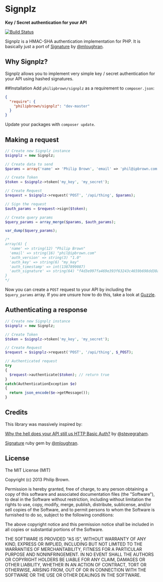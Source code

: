 # Signplz
**Key / Secret authentication for your API**

[![Build Status](https://travis-ci.org/philipbrown/signplz.png?branch=master)](https://travis-ci.org/philipbrown/signplz)

Signplz is a HMAC-SHA authentication implementation for PHP. It is basically just a port of [Signature](https://github.com/mloughran/signature) by [@mloughran](https://github.com/mloughran).

## Why Signplz?
Signplz allows you to implement very simple key / secret authentication for your API using hashed signatures.

##Installation
Add `philipbrown/signplz` as a requirement to `composer.json`:

```json
{
  "require": {
    "philipbrown/signplz": "dev-master"
  }
}
```
Update your packages with `composer update`.

## Making a request
```php
// Create new Signplz instance
$signplz = new Signplz;

// Create data to send
$params = array('name' => 'Philip Brown', 'email' => 'phil@ipbrown.com');

// Create Token
$token = $signplz->token('my_key', 'my_secret');

// Create Request
$request = $signplz->request('POST', '/api/thing', $params);

// Sign the request
$auth_params = $request->sign($token);

// Create query params
$query_params = array_merge($params, $auth_params);

var_dump($query_params);

/*
array(6) {
  'name' => string(12) "Philip Brown"
  'email' => string(16) "phil@ipbrown.com"
  'auth_version' => string(3) "1.0"
  'auth_key' => string(6) "my_key"
  'auth_timestamp' => int(1387899087)
  'auth_signature' => string(64) "f4d3e997fa469e393f63243c4659b698dd38aef849cf01a7fdaf53ce8821c13c"
}
*/
```

Now you can create a ```POST``` request to your API by including the ```$query_params``` array. If you are unsure how to do this, take a look at [Guzzle](https://github.com/guzzle/guzzle).

## Authenticating a response
```php
// Create new Signplz instance
$signplz = new Signplz;

// Create Token
$token = $signplz->token('my_key', 'my_secret');

// Create Request
$request = $signplz->request('POST', '/api/thing', $_POST);

// Authenticated request
try
{
  $request->authenticate($token); // return true
}
catch(AuthenticationException $e)
{
  return json_encode($e->getMessage());
}
```

## Credits
This library was massively inspired by:

[Why the hell does your API still us HTTP Basic Auth?](http://swaggadocio.com/post/48223179207/why-the-hell-does-your-api-still-use-http-basic-auth) by [@stevegraham](https://github.com/stevegraham).

[Signature](https://github.com/mloughran/signature) ruby gem by [@mloughran](https://github.com/mloughran).

## License
The MIT License (MIT)

Copyright (c) 2013 Philip Brown.

Permission is hereby granted, free of charge, to any person obtaining a copy of
this software and associated documentation files (the "Software"), to deal in
the Software without restriction, including without limitation the rights to
use, copy, modify, merge, publish, distribute, sublicense, and/or sell copies of
the Software, and to permit persons to whom the Software is furnished to do so,
subject to the following conditions:

The above copyright notice and this permission notice shall be included in all
copies or substantial portions of the Software.

THE SOFTWARE IS PROVIDED "AS IS", WITHOUT WARRANTY OF ANY KIND, EXPRESS OR
IMPLIED, INCLUDING BUT NOT LIMITED TO THE WARRANTIES OF MERCHANTABILITY, FITNESS
FOR A PARTICULAR PURPOSE AND NONINFRINGEMENT. IN NO EVENT SHALL THE AUTHORS OR
COPYRIGHT HOLDERS BE LIABLE FOR ANY CLAIM, DAMAGES OR OTHER LIABILITY, WHETHER
IN AN ACTION OF CONTRACT, TORT OR OTHERWISE, ARISING FROM, OUT OF OR IN
CONNECTION WITH THE SOFTWARE OR THE USE OR OTHER DEALINGS IN THE SOFTWARE.
